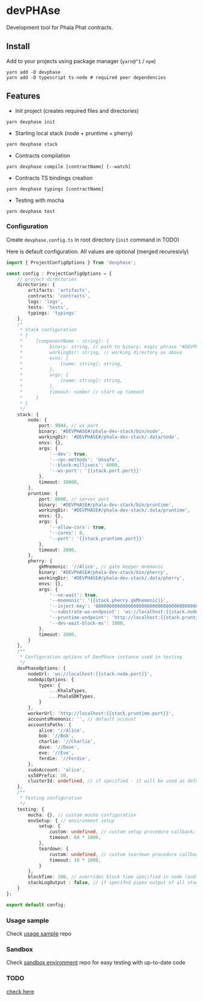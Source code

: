 # devPHAse
Development tool for Phala Phat contracts.

<!--
![](https://img.shields.io/badge/Coverage-97%25-83A603.svg?prefix=$coverage$)
-->

## Install

Add to your projects using package manager (`yarn@^1` / `npm`)

```shell
yarn add -D devphase
yarn add -D typescript ts-node # required peer dependencies
```

## Features

- Init project (creates required files and directories)
```shell
yarn devphase init
```

- Starting local stack (node + pruntime + pherry)
```shell
yarn devphase stack
```

- Contracts compilation
```shell
yarn devphase compile [contractName] [--watch]
```

- Contracts TS bindings creation
```shell
yarn devphase typings [contractName]
```

- Testing with mocha
```shell
yarn devphase test
```

### Configuration
Create `devphase.config.ts` in root directory (`init` command in TODO)

Here is default configuration. All values are optional (merged recuresivly)
```ts
import { ProjectConfigOptions } from 'devphase';

const config : ProjectConfigOptions = {
    // project directories
    directories: {
        artifacts: 'artifacts',
        contracts: 'contracts',
        logs: 'logs',
        tests: 'tests',
        typings: 'typings'
    },
    /*
     * Stack configuration
     * {
     *     [componentName : string]: {
     *          binary: string, // path to binary; magic phrase "#DEVPHASE#" is replaced with package root dir
     *          workingDir: string, // working directory as above
     *          evns: {
     *              [name: string]: string,
     *          },
     *          args: {
     *              [name: string]: string,
     *          },
     *          timeout: number // start up timeout
     *     }
     * }
     */
    stack: {
        node: {
            port: 9944, // ws port
            binary: '#DEVPHASE#/phala-dev-stack/bin/node',
            workingDir: '#DEVPHASE#/phala-dev-stack/.data/node',
            envs: {},
            args: {
                '--dev': true,
                '--rpc-methods': 'Unsafe',
                '--block-millisecs': 6000,
                '--ws-port': '{{stack.port.port}}'
            },
            timeout: 10000,
        },
        pruntime: {
            port: 8000, // server port
            binary: '#DEVPHASE#/phala-dev-stack/bin/pruntime',
            workingDir: '#DEVPHASE#/phala-dev-stack/.data/pruntime',
            envs: {},
            args: {
                '--allow-cors': true,
                '--cores': 0,
                '--port': '{{stack.pruntime.port}}'
            },
            timeout: 2000,
        },
        pherry: {
            gkMnemonic: '//Alice', // gate keeper mnemonic
            binary: '#DEVPHASE#/phala-dev-stack/bin/pherry',
            workingDir: '#DEVPHASE#/phala-dev-stack/.data/pherry',
            envs: {},
            args: {
                '--no-wait': true,
                '--mnemonic': '{{stack.pherry.gkMnemonic}}',
                '--inject-key': '0000000000000000000000000000000000000000000000000000000000000001',
                '--substrate-ws-endpoint': 'ws://localhost:{{stack.node.port}}',
                '--pruntime-endpoint': 'http://localhost:{{stack.pruntime.port}}',
                '--dev-wait-block-ms': 1000,
            },
            timeout: 2000,
        }
    },
    /**
     * Configuration options of DevPhase instance used in testing
     */
    devPhaseOptions: {
        nodeUrl: 'ws://localhost:{{stack.node.port}}',
        nodeApiOptions: {
            types: {
                ...KhalaTypes,
                ...PhalaSDKTypes,
            }
        },
        workerUrl: 'http://localhost:{{stack.pruntime.port}}',
        accountsMnemonic: '', // default account
        accountsPaths: {
            alice: '//Alice',
            bob: '//Bob',
            charlie: '//Charlie',
            dave: '//Dave',
            eve: '//Eve',
            ferdie: '//Ferdie',
        },
        sudoAccount: 'alice',
        ss58Prefix: 30,
        clusterId: undefined, // if specified - it will be used as default cluster for deployments
    },
    /**
     * Testing configuration
     */
    testing: {
        mocha: {}, // custom mocha configuration
        envSetup: { // environment setup
            setup: {
                custom: undefined, // custom setup procedure callback; (devPhase) => Promise<void>
                timeout: 60 * 1000,
            },
            teardown: {
                custom: undefined, // custom teardown procedure callback ; (devPhase) => Promise<void>
                timeout: 10 * 1000,
            }
        },
        blockTime: 100, // overrides block time specified in node (and pherry) component
        stackLogOutput : false, // if specifed pipes output of all stack component to file (by default it is ignored)
    }
};

export default config;
```

### Usage sample
Check [usage sample](https://github.com/l00k/devphase-usage-sample) repo

### Sandbox
Check [sandbox environment](https://github.com/l00k/devphase-sandbox) repo for easy testing with up-to-date code

### TODO
[check here](./TODO.md)
